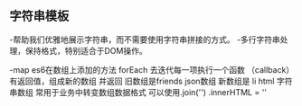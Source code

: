 ## 字符串模板

  -帮助我们优雅地展示字符串，而不需要使用字符串拼接的方式。
  -多行字符串处理，保持格式，特别适合于DOM操作。

  -map
    es6在数组上添加的方法
    forEach 去迭代每一项执行一个函数 （callback）
    有返回值，组成新的数组 并返回
    旧数组是friends json数组
    新数组是 li html 字符串数组
    常用于业务中转变数组数据格式
    可以使用.join('')
    .innerHTML = ''